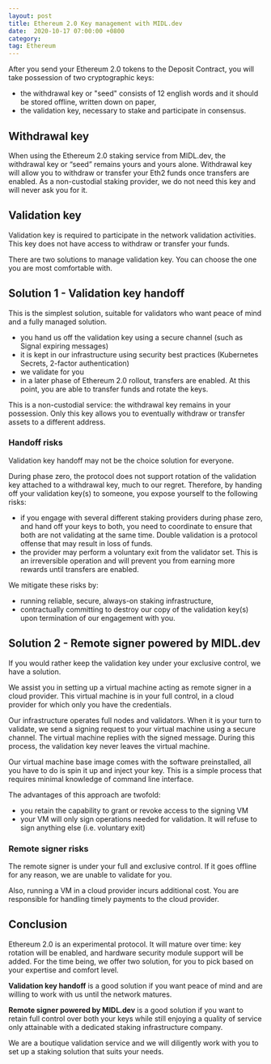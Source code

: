 ```yaml
---
layout: post
title: Ethereum 2.0 Key management with MIDL.dev
date:  2020-10-17 07:00:00 +0800
category: 
tag: Ethereum
---
```


After you send your Ethereum 2.0 tokens to the Deposit Contract, you will take possession of two cryptographic keys:

* the withdrawal key or "seed" consists of 12 english words and it should be stored offline, written down on paper,
* the validation key, necessary to stake and participate in consensus.

## Withdrawal key

When using the Ethereum 2.0 staking service from MIDL.dev, the withdrawal key or “seed” remains yours and yours alone. Withdrawal key will allow you to withdraw or transfer your Eth2 funds once transfers are enabled. As a non-custodial staking provider, we do not need this key and will never ask you for it.

## Validation key

Validation key is required to participate in the network validation activities. This key does not have access to withdraw or transfer your funds. 

There are two solutions to manage validation key. You can choose the one you are most comfortable with.

## Solution 1 - Validation key handoff

This is the simplest solution, suitable for validators who want peace of mind and a fully managed solution.

* you hand us off the validation key using a secure channel (such as Signal expiring messages)
* it is kept in our infrastructure using security best practices (Kubernetes Secrets, 2-factor authentication)
* we validate for you
* in a later phase of Ethereum 2.0 rollout, transfers are enabled. At this point, you are able to transfer funds and rotate the keys.

This is a non-custodial service: the withdrawal key remains in your possession. Only this key allows you to eventually withdraw or transfer assets to a different address.

### Handoff risks

Validation key handoff may not be the choice solution for everyone. 

During phase zero, the protocol does not support rotation of the validation key attached to a withdrawal key, much to our regret. Therefore, by handing off your validation key(s) to someone, you expose yourself to the following risks:

* if you engage with several different staking providers during phase zero, and hand off your keys to both, you need to coordinate to ensure that both are not validating at the same time. Double validation is a protocol offense that may result in loss of funds.
* the provider may perform a voluntary exit from the validator set. This is an irreversible operation and will prevent you from earning more rewards until transfers are enabled.

We mitigate these risks by:

* running reliable, secure, always-on staking infrastructure,
* contractually committing to destroy our copy of the validation key(s) upon termination of our engagement with you.

## Solution 2 - Remote signer powered by MIDL.dev

If you would rather keep the validation key under your exclusive control, we have a solution.

We assist you in setting up a virtual machine acting as remote signer in a cloud provider. This virtual machine is in your full control, in a cloud provider for which only you have the credentials.

Our infrastructure operates full nodes and validators. When it is your turn to validate, we send a signing request to your virtual machine using a secure channel. The virtual machine replies with the signed message. During this process, the validation key never leaves the virtual machine.

Our virtual machine base image comes with the software preinstalled, all you have to do is spin it up and inject your key. This is a simple process that requires minimal knowledge of command line interface.

The advantages of this approach are twofold:

* you retain the capability to grant or revoke access to the signing VM
* your VM will only sign operations needed for validation. It will refuse to sign anything else (i.e. voluntary exit)

### Remote signer risks

The remote signer is under your full and exclusive control. If it goes offline for any reason, we are unable to validate for you.

Also, running a VM in a cloud provider incurs additional cost. You are responsible for handling timely payments to the cloud provider.

## Conclusion

Ethereum 2.0 is an experimental protocol. It will mature over time: key rotation will be enabled, and hardware security module support will be added. For the time being, we offer two solution, for you to pick based on your expertise and comfort level.

**Validation key handoff** is a good solution if you want peace of mind and are willing to work with us until the network matures.

**Remote signer powered by MIDL.dev** is a good solution if you want to retain full control over both your keys while still enjoying a quality of service only attainable with a dedicated staking infrastructure company.

We are a boutique validation service and we will diligently work with you to set up a staking solution that suits your needs.
